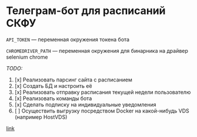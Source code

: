 # Телеграм-бот для расписаний СКФУ

`API_TOKEN` — переменная окружения токена бота

`CHROMEDRIVER_PATH` — переменная окружения для бинарника на драйвер selenium chrome

_TODO:_
1. [x] Реализовать парсинг сайта с расписанием
2. [x] Создать БД и настроить её 
3. [x] Реализовать отправку расписания текущей недели пользователю
4. [x] Реализовать команды бота
5. [x] Сделать подписку на индивидуальные уведомления
6. [ ] Осуществить выгрузку посредством Docker на какой-нибудь VDS (например HostVDS)


[link](http://www.google.ru)
